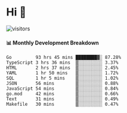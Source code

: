 # Hi 👋
 
![visitors](https://visitor-badge.glitch.me/badge?page_id=sorcererxw.sorcererx)

#### 📊 Monthly Development Breakdown

<!--START_SECTION:waka-->
```text
Go         93 hrs 45 mins ████████▓░ 87.28%
TypeScript 3 hrs 36 mins  ▒░░░░░░░░░ 3.37%
HTML       2 hrs 37 mins  ▒░░░░░░░░░ 2.45%
YAML       1 hr 50 mins   ▒░░░░░░░░░ 1.72%
SQL        1 hr 5 mins    ▒░░░░░░░░░ 1.02%
JSON       56 mins        ▒░░░░░░░░░ 0.88%
JavaScript 54 mins        ▒░░░░░░░░░ 0.84%
go.mod     42 mins        ▒░░░░░░░░░ 0.66%
Text       31 mins        ▒░░░░░░░░░ 0.49%
Makefile   30 mins        ▒░░░░░░░░░ 0.47%
```
<!--END_SECTION:waka-->

